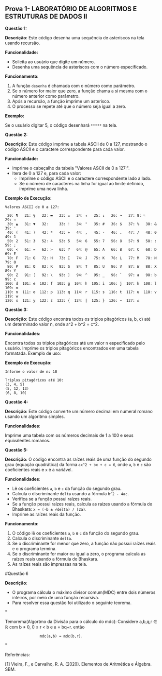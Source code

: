 ## Prova 1- LABORATÓRIO DE ALGORITMOS E ESTRUTURAS DE DADOS II

**Questão 1:**

**Descrição:**
Este código desenha uma sequência de asteriscos na tela usando recursão.

**Funcionalidade:**

* Solicita ao usuário que digite um número.
* Desenha uma sequência de asteriscos com o número especificado.

**Funcionamento:**

1. A função `desenha` é chamada com o número como parâmetro.
2. Se o número for maior que zero, a função chama a si mesma com o número anterior como parâmetro.
3. Após a recursão, a função imprime um asterisco.
4. O processo se repete até que o número seja igual a zero.

**Exemplo:**

Se o usuário digitar 5, o código desenhará `*****` na tela.

**Questão 2:**

**Descrição:**
Este código imprime a tabela ASCII de 0 a 127, mostrando o código ASCII e o caractere correspondente para cada valor.

**Funcionalidade:**

* Imprime o cabeçalho da tabela "Valores ASCII de 0 a 127:".
* Itera de 0 a 127 e, para cada valor:
    * Imprime o código ASCII e o caractere correspondente lado a lado.
    * Se o número de caracteres na linha for igual ao limite definido, imprime uma nova linha.

**Exemplo de Execução:**

```
Valores ASCII de 0 a 127:

 20: ¶   21: §   22: ▬   23: ↨   24: ↑   25: ↓   26: →   27: 8: ∟   29: ↔
 30: ▲   31: ▼   32:     33: !   34: "   35: #   36: $   37: %   38: &   39: '
 40: (   41: )   42: *   43: +   44: ,   45: -   46: .   47: /   48: 0   49: 1
 50: 2   51: 3   52: 4   53: 5   54: 6   55: 7   56: 8   57: 9   58: :   59: ;
 60: <   61: =   62: >   63: ?   64: @   65: A   66: B   67: C   68: D   69: E
 70: F   71: G   72: H   73: I   74: J   75: K   76: L   77: M   78: N   79: O
 80: P   81: Q   82: R   83: S   84: T   85: U   86: V   87: W   88: X   89: Y
 90: Z   91: [   92: \   93: ]   94: ^   95: _   96: `   97: a   98: b   99: c
100: d  101: e  102: f  103: g  104: h  105: i  106: j  107: k  108: l  109: m
110: n  111: o  112: p  113: q  114: r  115: s  116: t  117: u  118: v  119: w
120: x  121: y  122: z  123: {  124: |  125: }  126: ~  127: ⌂

```

**Questão 3:**

**Descrição:**
Este código encontra todos os triplos pitagóricos (a, b, c) até um determinado valor n, onde a^2 + b^2 = c^2.

**Funcionalidades:**

Encontra todos os triplos pitagóricos até um valor n especificado pelo usuário.
Imprime os triplos pitagóricos encontrados em uma tabela formatada.
Exemplo de uso:

**Exemplo de Execução:**

```
Informe o valor de n: 10

Triplos pitagóricos até 10:
(3, 4, 5)
(5, 12, 13)
(6, 8, 10)
```
**Questão 4:**

**Descrição:**
Este código converte um número decimal em numeral romano usando um algoritmo simples.

**Funcionalidades:**

Imprime uma tabela com os números decimais de 1 a 100 e seus equivalentes romanos.

**Questão 5:**

**Descrição:**
O código encontra as raízes reais de uma função do segundo grau (equação quadrática) da forma `ax^2 + bx + c = 0`, onde `a`, `b` e `c` são coeficientes reais e `x` é a variável.

**Funcionalidades:**

* Lê os coeficientes `a`, `b` e `c` da função do segundo grau.
* Calcula o discriminante `delta` usando a fórmula `b^2 - 4ac`.
* Verifica se a função possui raízes reais.
* Se a função possui raízes reais, calcula as raízes usando a fórmula de Bhaskara: `x = (-b ± √delta) / (2a)`.
* Imprime as raízes reais da função.

**Funcionamento:**

1. O código lê os coeficientes `a`, `b` e `c` da função do segundo grau.
2. Calcula o discriminante `delta`.
3. Se o discriminante for menor que zero, a função não possui raízes reais e o programa termina.
4. Se o discriminante for maior ou igual a zero, o programa calcula as raízes reais usando a fórmula de Bhaskara.
5. As raízes reais são impressas na tela.




#Questão 6


**Descrição:**

- O programa cálcula o máximo divisor comum(MDC) entre dois números inteiros, por meio de uma função recursiva.
- Para resolver essa questão foi utilizado o seguinte teorema.

"

Temorema(Algortmo da Divisão para o cálculo do mdc): Considere a,b,q,r ∈ ℝ com b ≠ 0, 0 ≤ r < b e a = bq+r. então


                    mdc(a,b) = mdc(b,r).
"

Referências:

[1] Vieira, F., e Carvalho, R. A. (2020). Elementos de Aritmética e Álgebra. SBM.



